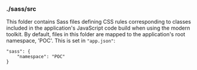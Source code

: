 ### ./sass/src

This folder contains Sass files defining CSS rules corresponding to classes
included in the application's JavaScript code build when using the modern toolkit.
By default, files in this folder are mapped to the application's root namespace, 'POC'.
This is set in `"app.json"`:

    "sass": {
        "namespace": "POC"
    }